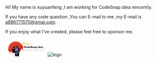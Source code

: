 Hi! My name is xuyuanfeng ,I am working for CodeSnap.idea rencently.

If you have any code question ,You can E-mail to me ,my E-mail is a986771570@gmai.com.

If you enjoy what I've created, please feel free to sponsor me.

<a href="https://afdian.com/a/xuyuanfeng"><img width="131" alt="Group 31" src="https://github.com/RAOE/CodeSnap.idea/blob/main/doc/logo.png"></a>
<img src="https://github-profile-trophy.vercel.app/?username=RAOE&theme=flat&column=7" alt="logo" height="160" align="center" style="margin: auto; margin-bottom: 20px;" />
